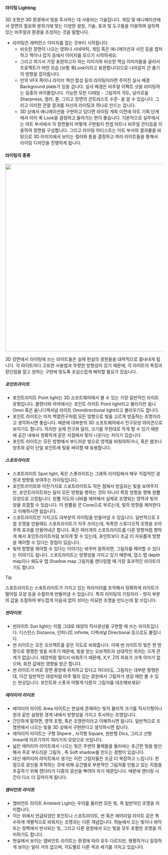 #### 라이팅 Lighting 
3D 조명은 3D 환경에서 빛을 투사하는 데 사용되는 기술입니다. 게임 및 애니메이션에서 장면의 필요와 분위기에 맞는 다양한 광원, 기술, 효과 및 도구들을 이용하여 설득력 있는 비주얼과 환경을 조성하는  것을 말합니다. 

- 라이팅은 레퍼런스 이미지를 잡는 것부터 시작됩니다. 
	-  비슷한 장면이 나오는 영화나 시네마틱, 게임 혹은 애니메이션과 사진 등을 캡처하고 책이나 잡지 등에서 이미지를 모으기 시작하세요. 
	- 그리고 여기서 가장 표현하고자 하는 이미지와 비슷한 핵심 이미지들을 골라서 프로젝트가 어떤 모습 (보통 룩Look이라고 표현합니다)으로 나아갈지 큰 줄기의 방향을 잡아둡니다. 
	- 만약 VFX 쪽이나 라이브 액션 합성 등의 라이팅이라면 주어진 실사 배경 Background plate가 있을 겁니다. 실사 배경은 비주얼 이펙트 샷을 라이팅하는 일종의 바이블입니다. 가능한 모든 디테일 - 그림자의 각도, 날카로움 Sharpness, 컬러, 톤, 그리고 장면의 콘트라스트 수준- 을 알 수 있습니다. 그리고 이러한 관찰 결과를 자신의 라이팅과 하나로 만드는 겁니다. 
	- 3D 상에서 애니메이션을 구현하고 있다면 라이팅 계획 이전에 아트 기획 단계에서 이미 룩 Look을 결정하고 들어가는 편이 좋습니다. 기본적으로 실무에서는 아트 부서에서 각 장면들이 어떻게 구현될지 컨셉 아트나 비주얼 콘티등을 이용하여 장면을 구성합니다. 그리고 라이팅 아티스트는 아트 부서의 결과물을 바탕으로 3D 이미지에서 보이는 컬러와 톤을 결정하고 여러 라이트들을 통해서 라이팅 디자인을 진행하게 됩니다. 

#### 라이팅의 종류 
<image src="https://github.com/onmind/ob/blob/main/Image/lights%201.png?raw=true" width="600"> 


3D 장면에서 라이팅에 쓰는 라이트들은 실제 현실의 광원들을 대략적으로 흉내내게 됩니다. 각 라이트마다 고유한 사용법과 뚜렷한 방향성이 있기 때문에, 각 라이트의 특징과 장단점을 알고 원하는 구현에 맞도록 조심스럽게 배치할 필요가 있습니다. 

##### 포인트라이트 
- 포인트라이트 Point light는 3D 소프트웨어에서 볼 수 있는 가장 일반적인 라이트 유형입니다. 블렌더와 마야에서는 포인트 라이트 Point light라고 불리지만 옴니 Omni 혹은 옴니디렉셔널 라이트 Omnidirectional light라고 불리우기도 합니다. 
- 포인트 라이트는 마치 백열전구처럼 모든 방향으로 빛을 고르게 방출하는 조명이라고 생각하시면 좋습니다. 때문에 대부분의 3D 소프트웨어에서 전구모양 아이콘으로 보이기도 합니다. 하지만 실제 전구와 달리, 크기를 무한대로 작게 할 수 있기 때문에 공간 내에서 정확하게 같은 지점에서 빛이 나온다는 차이가 있습니다. 
- 포인트 라이트는 모든 방향에서 부드러운 빛으로 영역을 비춰야하거나, 혹은 램프나 양초와 같이 단일 포인트에 빛을 써야할 때 유용합니다. 

##### 스포트라이트
- 스포트라이트 Spot light, 혹은 스폿라이트는  그래픽 라이팅에서 매우 직접적인 광원과 방향을 보여주는 라이팅입니다.
- 포인트라이트와 마찬가지로 스포트라이트도 작은 점에서 방출되는 빛을 보여주지만, 포인트라이트와는 달리 모든 방향을 향하는 것이 아니라 특정 방향을 향해 원뿔 모양으로 고정됩니다. 원뿔 각도의 너비를 제어해서 실제로 조명되는 영역과 빛의 양을 조절할 수 있습니다. 이 원뿔을 콘 Cone으로 부르는데, 빛의 방향을 제어한다고 이해하시면 쉽습니다. 
- 스포트라이트만 가지고도 대부분의 라이팅을 만들어낼 수 있습니다.  일반적으로 3점 조명을 만들때도 스포트라이트가 자주 쓰이는데, 독특한 스튜디오적 조명을 쏘아 주목 효과를 만들어내곤 합니다. 혹은 여러개의 스포트라이트를 다른 방향처럼 향하게 해서 포인트라이트처럼 보이게 할 수 있는데, 포인트보다 조금 더 자유롭게 방향을 제어할 수 있다는 장점이 있습니다.  
- 빛의 방향을 제어할 수 있다는 이야기는 바꾸어 말하자면, 그림자를 제어할 수 있다는 이야기도 됩니다. 스포트라이트는 방향성을 가지고 있기 때문에, 뎁스 맵 depth map이나 쉐도우 맵 Shadow map 그림자를 렌더링할 때 가장 효과적인 라이트이기도 합니다. 

> [!Tip]
> 스포트라이트는 스포트라이트가 가지고 있는 파라미터를 조작해서 정확하게 라이트가 떨어질 모양 등을 수월하게 만들어낼 수 있습니다. 특히 라이팅의 가장자리 - 엣지 부분의 값을 조절하여 부드럽게 이음새 없이 섞이는 미묘한 조명을 만드는데 잘 쓰입니다. 

##### 썬라이트 
- 썬라이트 Sun light는 이름 그대로 태양의 직사광선을 구현할 때 쓰는 라이트입니다.  디스턴스 Distance, 인피니트 infinite, 디렉셔널 Directional 등으로도 불립니다. 
- 썬 라이트는 모든 오브젝트를 같은 각도로 비춰줍니다. 이때 썬 라이트의 빛은 한 방향으로 평행한 빛을 비추기 때문에, 빛을 받는 오브젝트의 상대적인 위치는 크게 관계가 없습니다. 태양처럼 멀리서 비춰주기 때문에, X,Y, Z의 좌표가 크게 의미가 없으며, 회전 값에만 영향을 받곤 합니다. 
- 썬 라이트가 바로 장면 중앙에 위치하고 있다고 하더라도, 그림자는 대부분 평행한데, 이건 일반적인 태양처럼 아주 멀리 있는 광원에서 그림자가 생길 때만 볼 수 있는 현상입니다. 포인트와 스폿과 어떻게 다른지 그림자를 대조해보세요! 

##### 에어리어 라이트 
- 에어리어 라이트 Area 라이트는 현실에 존재하는 빛의 물리적 크기를 직사각형이나 원과 같은 설정된 경계 내에서 방향성을 가지고 투사하는 조명입니다.  
- 간단하게 말하면, 영역 조명, 혹은 조명판이라고 이해하시면 됩니다. 일반적으로 조명판에서 나오는 빛을 3D 상에서 구현한다고 생각하시면 됩니다. 
- 에어리어 라이트는 구형 Shpere , 사각형 Square, 원판형 Dics, 그리고 선형 linear에 이르기까지 여러가지 모양으로 쓰입니다. 
- 넒은 에어리어 라이트에서 나오는 빛은 주변의 물체들을 둘러싸는 포근한 빛을 발산해서 주로 부드러운 그림자 , 즉 Soft shadow를 만드는 경향이 있습니다. 
- 대신 에어리어 라이트에서 생기는 이런 그림자들은 조금 더 복잡하고 느립니다. 한 점으로 광선을 추적하는 것에 비해 공간별로 부분적인 그림자를 만들고 있는 지점을 추출하기 위해 렌더러가 다중의 광선을 뿌려야 하기 때문입니다. 때문에 렌더링 시간이 다소 더 길어지게 됩니다. 

##### 앰비언트 라이트 
- 앰비언트 라이트 Ambient Light는 우리를 둘러싼 모든 빛, 즉 일반적인 조명을 의미합니다.
- 이는 위에서 언급되었던 포인트나 스포트라이트, 썬 혹은 에어리얼 라이트 같은 특수하게 개별적으로 비춰지는 조명과는 다른 개념입니다.  하늘에서 오는 빛이나 바닥 또는 뒷벽에서 반사되는 빛, 그리고 다른 광원에서 오는 빛을 모두 포함한 조명을 의미하기도 합니다. 
- 현실에서 보이는 앰비언트 라이트는 환경에 따라 모두 다르지만, 평평하거나 일정하게 보이는 일이 거의 없으며, 각도별로 다른 색과 세기를 가지고 있습니다. 
